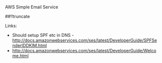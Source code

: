AWS Simple Email Service

[meta:author]: <> (Jonas Colmsjo)
[meta:title]: <> (Send mail with AWS SES)
[meta:date]: <> (2012-10-24)
[meta:nested:key]: <> (Metadata value)

##!!truncate



Links:

 * Should setup SPF etc in DNS - http://docs.amazonwebservices.com/ses/latest/DeveloperGuide/SPFSenderIDDKIM.html
 * http://docs.amazonwebservices.com/ses/latest/DeveloperGuide/Welcome.html
